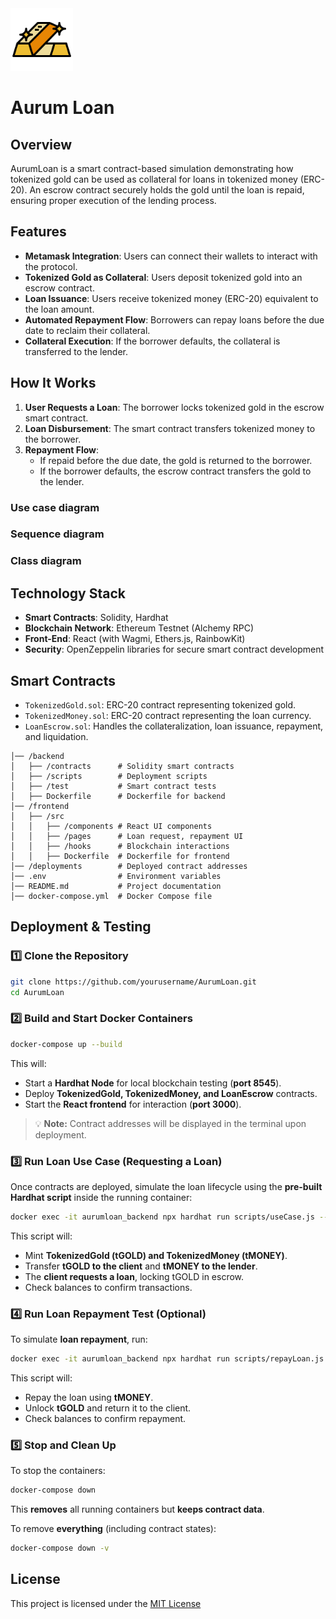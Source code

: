 <img src="./images/aurum_bar.png" alt="bernie logo" width="100"/>

# Aurum Loan


## Overview
AurumLoan is a smart contract-based simulation demonstrating how tokenized gold can be used as collateral for loans in tokenized money (ERC-20). An escrow contract securely holds the gold until the loan is repaid, ensuring proper execution of the lending process.

## Features
- **Metamask Integration**: Users can connect their wallets to interact with the protocol.
- **Tokenized Gold as Collateral**: Users deposit tokenized gold into an escrow contract.
- **Loan Issuance**: Users receive tokenized money (ERC-20) equivalent to the loan amount.
- **Automated Repayment Flow**: Borrowers can repay loans before the due date to reclaim their collateral.
- **Collateral Execution**: If the borrower defaults, the collateral is transferred to the lender.

## How It Works
1. **User Requests a Loan**: The borrower locks tokenized gold in the escrow smart contract.
2. **Loan Disbursement**: The smart contract transfers tokenized money to the borrower.
3. **Repayment Flow**:
   - If repaid before the due date, the gold is returned to the borrower.
   - If the borrower defaults, the escrow contract transfers the gold to the lender.

### Use case diagram

### Sequence diagram

### Class diagram

## Technology Stack
- **Smart Contracts**: Solidity, Hardhat
- **Blockchain Network**: Ethereum Testnet (Alchemy RPC)
- **Front-End**: React (with Wagmi, Ethers.js, RainbowKit)
- **Security**: OpenZeppelin libraries for secure smart contract development

## Smart Contracts
- `TokenizedGold.sol`: ERC-20 contract representing tokenized gold.
- `TokenizedMoney.sol`: ERC-20 contract representing the loan currency.
- `LoanEscrow.sol`: Handles the collateralization, loan issuance, repayment, and liquidation.

```
│── /backend
│   ├── /contracts      # Solidity smart contracts
│   ├── /scripts        # Deployment scripts
│   ├── /test           # Smart contract tests
│   ├── Dockerfile      # Dockerfile for backend
│── /frontend
│   ├── /src
│   │   ├── /components # React UI components
│   │   ├── /pages      # Loan request, repayment UI
│   │   ├── /hooks      # Blockchain interactions
│   │   ├── Dockerfile  # Dockerfile for frontend     
│── /deployments        # Deployed contract addresses
│── .env                # Environment variables
│── README.md           # Project documentation
│── docker-compose.yml  # Docker Compose file
```

## Deployment & Testing

### 1️⃣ Clone the Repository
```sh
git clone https://github.com/yourusername/AurumLoan.git
cd AurumLoan
```

### 2️⃣ Build and Start Docker Containers
```sh
docker-compose up --build
```
This will:
- Start a **Hardhat Node** for local blockchain testing (**port 8545**).
- Deploy **TokenizedGold, TokenizedMoney, and LoanEscrow** contracts.
- Start the **React frontend** for interaction (**port 3000**).

> 💡 **Note:** Contract addresses will be displayed in the terminal upon deployment.

### 3️⃣ Run Loan Use Case (Requesting a Loan)
Once contracts are deployed, simulate the loan lifecycle using the **pre-built Hardhat script** inside the running container:
```sh
docker exec -it aurumloan_backend npx hardhat run scripts/useCase.js --network localhost
```
This script will:
- Mint **TokenizedGold (tGOLD) and TokenizedMoney (tMONEY)**.
- Transfer **tGOLD to the client** and **tMONEY to the lender**.
- The **client requests a loan**, locking tGOLD in escrow.
- Check balances to confirm transactions.

### 4️⃣ Run Loan Repayment Test (Optional)
To simulate **loan repayment**, run:
```sh
docker exec -it aurumloan_backend npx hardhat run scripts/repayLoan.js --network localhost
```
This script will:
- Repay the loan using **tMONEY**.
- Unlock **tGOLD** and return it to the client.
- Check balances to confirm repayment.

### 5️⃣ Stop and Clean Up
To stop the containers:
```sh
docker-compose down
```
This **removes** all running containers but **keeps contract data**.

To remove **everything** (including contract states):
```sh
docker-compose down -v
```


## License
This project is licensed under the [MIT License](./LICENSE)